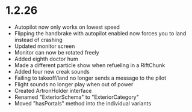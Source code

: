 # 1.2.26
- Autopilot now only works on lowest speed
- Flipping the handbrake with autopilot enabled now forces you to land instead of crashing
- Updated monitor screen
- Monitor can now be rotated freely
- Added eighth doctor hum
- Made a different particle show when refueling in a RiftChunk
- Added four new creak sounds
- Failing to takeoff/land no longer sends a message to the pilot
- Flight sounds no longer play when out of power
- Created ArtronHolder interface
- Renamed "ExteriorSchema" to "ExteriorCategory"
- Moved "hasPortals" method into the individual variants
